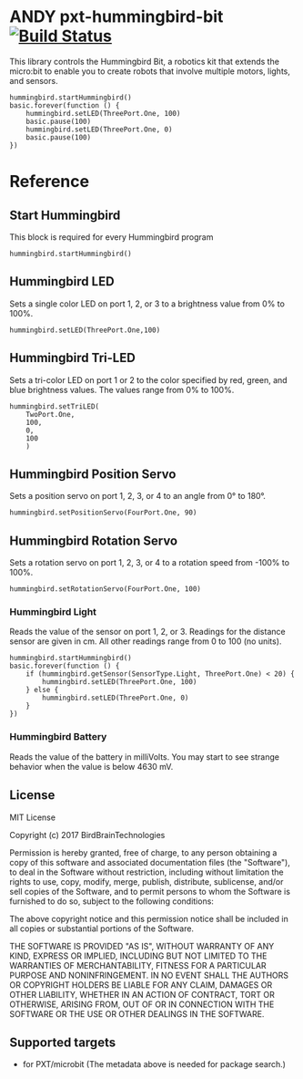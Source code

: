 # ANDY pxt-hummingbird-bit [![Build Status](https://travis-ci.org/BirdBrainTechnologies/pxt-hummingbird-bit.svg?branch=master)](https://travis-ci.org/BirdBrainTechnologies/pxt-hummingbird-bit)
This library controls the Hummingbird Bit, a robotics kit that extends the micro:bit to enable you to create robots that involve multiple motors, lights, and sensors.
```
hummingbird.startHummingbird()
basic.forever(function () {
    hummingbird.setLED(ThreePort.One, 100)
    basic.pause(100)
    hummingbird.setLED(ThreePort.One, 0)
    basic.pause(100)
})
```
# Reference
## Start Hummingbird
This block is required for every Hummingbird program
``` 
hummingbird.startHummingbird()
```

## Hummingbird LED
Sets a single color LED on port 1, 2, or 3 to a brightness value from 0% to 100%.
``` 
hummingbird.setLED(ThreePort.One,100)
```

## Hummingbird Tri-LED
Sets a tri-color LED on port 1 or 2 to the color specified by red, green, and blue brightness values. The values range from 0% to 100%.
``` 
hummingbird.setTriLED(
    TwoPort.One,
    100,
    0,
    100
    )
```

## Hummingbird Position Servo
Sets a position servo on port 1, 2, 3, or 4 to an angle from 0° to 180°.
``` 
hummingbird.setPositionServo(FourPort.One, 90)
```

## Hummingbird Rotation Servo
Sets a rotation servo on port 1, 2, 3, or 4 to a rotation speed from -100% to 100%.
``` 
hummingbird.setRotationServo(FourPort.One, 100)
```

### Hummingbird Light
Reads the value of the sensor on port 1, 2, or 3. Readings for the distance sensor are given in cm. All other readings range from 0 to 100 (no units).
``` 
hummingbird.startHummingbird()
basic.forever(function () {
    if (hummingbird.getSensor(SensorType.Light, ThreePort.One) < 20) {
        hummingbird.setLED(ThreePort.One, 100)
    } else {
        hummingbird.setLED(ThreePort.One, 0)
    }
})
``` 
### Hummingbird Battery
Reads the value of the battery in milliVolts. You may start to see strange behavior when the value is below 4630 mV.

## License
MIT License

Copyright (c) 2017 BirdBrainTechnologies

Permission is hereby granted, free of charge, to any person obtaining a copy
of this software and associated documentation files (the "Software"), to deal
in the Software without restriction, including without limitation the rights
to use, copy, modify, merge, publish, distribute, sublicense, and/or sell
copies of the Software, and to permit persons to whom the Software is
furnished to do so, subject to the following conditions:

The above copyright notice and this permission notice shall be included in all
copies or substantial portions of the Software.

THE SOFTWARE IS PROVIDED "AS IS", WITHOUT WARRANTY OF ANY KIND, EXPRESS OR
IMPLIED, INCLUDING BUT NOT LIMITED TO THE WARRANTIES OF MERCHANTABILITY,
FITNESS FOR A PARTICULAR PURPOSE AND NONINFRINGEMENT. IN NO EVENT SHALL THE
AUTHORS OR COPYRIGHT HOLDERS BE LIABLE FOR ANY CLAIM, DAMAGES OR OTHER
LIABILITY, WHETHER IN AN ACTION OF CONTRACT, TORT OR OTHERWISE, ARISING FROM,
OUT OF OR IN CONNECTION WITH THE SOFTWARE OR THE USE OR OTHER DEALINGS IN THE
SOFTWARE.

## Supported targets

* for PXT/microbit
(The metadata above is needed for package search.)


